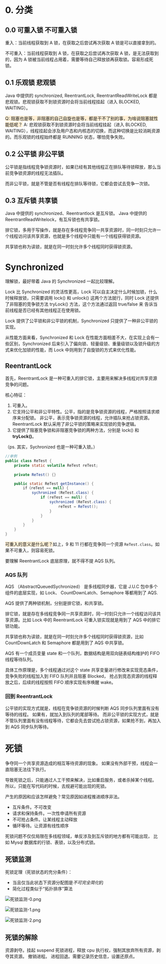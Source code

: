 
# 0. 分类

## 0.0 可重入锁 不可重入锁

重入：当前线程获取到 A 锁，在获取之后尝试再次获取 A 锁是可以直接拿到的。

不可重入：当前线程获取到 A 锁，在获取之后尝试再次获取 A 锁，是无法获取到的，因为 A 锁被当前线程占用着，需要等待自己释放锁再获取锁。容易形成死锁。

## 0.1 乐观锁 悲观锁

Java 中提供的 synchronized, ReentrantLock, ReentrantReadWriteLock 都是悲观锁。悲观锁获取不到锁资源时会将当前线程挂起（进入 BLOCKED, WAITING）。

<span style="background:papayawhip">Q: 阻塞也是等，非阻塞的自己自旋也是等，都是干不了别的事，为啥说阻塞就性能低呢？</span>
A: 悲观锁获取不到锁资源时会将当前线程挂起（进入 BLOCKED, WAITING），线程挂起会涉及用户态和内核态的切换，而这种切换是比较消耗资源的。而乐观锁的线程始终都是 RUNNING 状态，哪怕竞争失败。

## 0.2 公平锁 非公平锁

公平锁是指线程竞争锁资源时，如果已经有其他线程正在排队等待锁释放，那么当前竞争锁资源的线程无法插队。 

而非公平锁，就是不管是否有线程在排队等待锁，它都会尝试去竞争一次锁。

## 0.3 互斥锁 共享锁

Java 中提供的 synchronized、Reentrantlock 是互斥锁。
Java 中提供的 ReentrantReadWritelock，有互斥锁也有共享锁。

排它锁，多用于写操作，就是存在多线程竞争同一共享资源时，同一时刻只允许一个线程访问该共享资源，也就是多个线程中只能有一个线程获得锁资源。

共享锁也称为读锁，就是在同一时刻允许多个线程同时获得锁资源。

# Synchronized

理解锁，最好带着 Java 的 Synchronized 一起比较理解。

Lock 比 Synchronized 的灵活性更高，Lock 可以自主决定什么时候加锁，什么时候释放锁，只需要调用 lock() 和 unlock() 这两个方法就行，同时 Lock 还提供了非阻塞的竞争锁方法 tryLock() 方法，这个方法通过返回 true/false 来 告诉当前线程是否已经有其他线程正在使用锁。

Lock 提供了公平锁和非公平锁的机制，Synchronized 只提供了一种非公平锁的实现。 

从性能方面来看，Synchronized 和 Lock 在性能方面相差不大，在实现上会有一 些区别，Synchronized 后来引入了偏向锁、轻量级锁、重量级锁以及锁升级的方式来优化加锁的性能，而 Lock 中则用到了自旋锁的方式来优化性能。

## ReentrantLock

首先，ReentrantLock 是一种可重入的排它锁，主要用来解决多线程对共享资源竞争的问题。

核心特征：

1. 可重入。
2. 它支持公平和非公平特性。公平，指的是竞争锁资源的线程，严格按照请求顺序来分配锁。 非公平，表示竞争锁资源的线程，允许插队来抢占锁资源。ReentrantLock 默认采用了非公平锁的策略来实现锁的竞争逻辑。
3. 它提供了阻塞竞争锁和非阻塞竞争锁的两种方法，分别是 lock() 和 **tryLock()**。

（ps. 其实，Sychronized 也是一种可重入锁。）

```java
//单例
public class ReTest {
	private static volatile ReTest reTest;
	
	private ReTest() {}

	public static ReTest getInstance() {
		if（reTest == null) {
			sychronized (ReTest.class) {
				if (reTest == null) {
					sychronized (ReTest.class) {
						reTest = ReTest();
					}
				}
			}
		}
	}
}
```

<span style="background:papayawhip">可重入的意义是什么呢？</span>如上，9 和 11 行都在竞争同一个资源 `ReTest.class`。如果不可重入，则容易死锁。

要理解 ReentrantLock 底层原理，就不得不提 AQS 队列。

### AQS 队列

AQS （AbstractQueuedSychronized） 是多线程同步器，它是 J.U.C 包中多个组件的底层实现，如 Lock、 CountDownLatch、Semaphore 等都用到了 AQS. 

AQS 提供了两种锁机制，分别是排它锁，和共享锁。 

排它锁，就是存在多线程竞争同一共享资源时，同一时刻只允许一个线程访问该共享资源。比如 Lock 中的 ReentrantLock 可重入锁实现就是用到了 AQS 中的排它锁功能。 

共享锁也称为读锁，就是在同一时刻允许多个线程同时获得锁资源，比如 CountDownLatch 和 Semaphore 都是用到了 AQS 中共享锁。

AQS  有一个成员变量 state 和一个队列，数据结构是用双向链表结构维护的 FIFO 线程等待队列。

具体工作原理是，多个线程通过对这个 state 共享变量进行修改来实现竞态条件， 竞争失败的线程加入到 FIFO 队列并且阻塞 Blocked， 抢占到竞态资源的线程释放之后，后续的线程按照 FIFO 顺序实现有序唤醒 wake。

### 回到 ReentrantLock

公平锁的实现方式就是，线程在竞争锁资源的时候判断 AQS 同步队列里面有没有等待的线程。 如果有，就加入到队列的尾部等待。 而非公平锁的实现方式，就是不管队列里面有没有线程等待，它都会先去尝试抢占锁资源，如果抢不到，再加入到 AQS 同步队列等待。

# 死锁

争夺同一个共享资源造成的相互等待资源的现象。 如果没有外部干预，线程会一直阻塞无法往下执行。

导致死锁之后，只能通过人工干预来解决，比如重启服务，或者杀掉某个线程。 所以，只能在写代码的时候，去规避可能出现的死锁。

产生的原因和应该怎样避免？常见原因如进程推进顺序非法。

- 互斥条件。不可改变
- 请求和保持条件。一次性申请所有资源
- 不可抢占条件。让某线程主动释放
- 循环等待。让资源有线性顺序

死锁问题不仅仅局限在多线程领域，单反涉及到互斥锁的地方都有可能出现， 比如 Mysql 数据库的行锁、表锁，以及分布式锁。

## 死锁监测

死锁定理（死锁状态的充分条件）：
- 当且仅当此状态下资源分配图是*不可完全简化*的
- 简化过程类似于“拓扑排序”算法

![死锁监测-0.png](https://image-bed-erato.oss-cn-beijing.aliyuncs.com/obsdian/%E6%AD%BB%E9%94%81%E7%9B%91%E6%B5%8B-0.png)


![死锁监测-1.png](https://image-bed-erato.oss-cn-beijing.aliyuncs.com/obsdian/%E6%AD%BB%E9%94%81%E7%9B%91%E6%B5%8B-1.png)

![死锁监测-2.png](https://image-bed-erato.oss-cn-beijing.aliyuncs.com/obsdian/%E6%AD%BB%E9%94%81%E7%9B%91%E6%B5%8B-2.png)

## 死锁的解除

资源剥夺。挂起 suspend 死锁进程，释放 cpu 执行权，强制其放弃所有资源，剥夺其资源。
撤销进程。
进程回退。需要记录历史信息，设置还原点。
